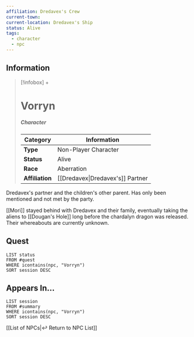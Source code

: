 ```yaml
---
affiliation: Dredavex's Crew
current-town: 
current-location: Dredavex's Ship
status: Alive
tags:
  - character
  - npc
---
```


## Information
> [!infobox] +
> # Vorryn
> ##### Character
> | Category | Information |
> | ---- | ---- |
> | **Type** | Non-Player Character |
> | **Status** | Alive |
> | **Race** | Aberration |
> | **Affiliation** | [[Dredavex\|Dredavex's]] Partner |

Dredavex's partner and the children's other parent. Has only been mentioned and not met by the party.

[[Mori]] stayed behind with Dredavex and their family, eventually taking the aliens to [[Dougan's Hole]] long before the chardalyn dragon was released. Their whereabouts are currently unknown.

## Quest

```dataview
LIST status
FROM #quest 
WHERE icontains(npc, "Vorryn")
SORT session DESC
```

## Appears In...
```dataview
LIST session
FROM #summary
WHERE icontains(npc, "Vorryn")
SORT session DESC
```

[[List of NPCs|↩️ Return to NPC List]]